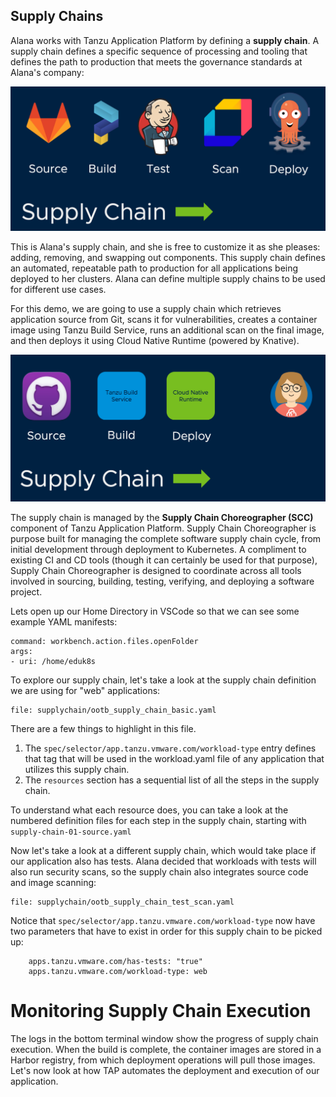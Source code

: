 ## Supply Chains

Alana works with Tanzu Application Platform by defining a **supply chain**. A supply chain defines a specific sequence of processing and tooling that defines the path to production that meets the governance standards at Alana's company:

![Sample](images/sample-supply-chain.png)

This is Alana's supply chain, and she is free to customize it as she pleases: adding, removing, and swapping out components. This supply chain defines an automated, repeatable path to production for all applications being deployed to her clusters. Alana can define multiple supply chains to be used for different use cases.

For this demo, we are going to use a supply chain which retrieves application source from Git, scans it for vulnerabilities, creates a container image using Tanzu Build Service, runs an additional scan on the final image, and then deploys it using Cloud Native Runtime (powered by Knative).

![Supply Chain](images/supply-chain.png)

The supply chain is managed by the **Supply Chain Choreographer (SCC)** component of Tanzu Application Platform. Supply Chain Choreographer is purpose built for managing the complete software supply chain cycle, from initial development through deployment to Kubernetes. A compliment to existing CI and CD tools (though it can certainly be used for that purpose), Supply Chain Choreographer is designed to coordinate across all tools involved in sourcing, building, testing, verifying, and deploying a software project.

Lets open up our Home Directory in VSCode so that we can see some example YAML manifests:  
```editor:execute-command
command: workbench.action.files.openFolder
args:
- uri: /home/eduk8s
```

To explore our supply chain, let's take a look at the supply chain definition we are using for "web" applications:
```editor:open-file
file: supplychain/ootb_supply_chain_basic.yaml
```
There are a few things to highlight in this file.

1. The ```spec/selector/app.tanzu.vmware.com/workload-type``` entry defines that tag that will be used in the workload.yaml file of any application that utilizes this supply chain.
2. The ```resources``` section has a sequential list of all the steps in the supply chain.

To understand what each resource does, you can take a look at the numbered definition files for each step in the supply chain, starting with ```supply-chain-01-source.yaml```

Now let's take a look at a different supply chain, which would take place if our application also has tests. Alana decided that workloads with tests will also run security scans, so the supply chain also integrates source code and image scanning:

```editor:open-file
file: supplychain/ootb_supply_chain_test_scan.yaml
```

Notice that ```spec/selector/app.tanzu.vmware.com/workload-type``` now have two parameters that have to exist in order for this supply chain to be picked up:

```
    apps.tanzu.vmware.com/has-tests: "true"
    apps.tanzu.vmware.com/workload-type: web
``` 

# Monitoring Supply Chain Execution

The logs in the bottom terminal window show the progress of supply chain execution. When the build is complete, the container images are stored in a Harbor registry, from which deployment operations will pull those images. Let's now look at how TAP automates the deployment and execution of our application.
